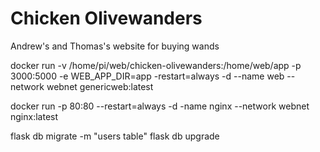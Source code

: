 # Chicken Olivewanders

Andrew's and Thomas's website for buying wands

docker run -v /home/pi/web/chicken-olivewanders:/home/web/app -p 3000:5000 -e WEB_APP_DIR=app -restart=always -d --name web --network webnet genericweb:latest

docker run -p 80:80 --restart=always -d -name nginx --network webnet nginx:latest

flask db migrate -m "users table"
flask db upgrade